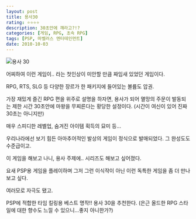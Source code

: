 ```yaml
---
layout: post
title: 용사30
rating: ⭐️⭐️⭐️⭐️
description: 30초안에 꺠라고?!?
categories: [게임, RPG, 초속 RPG]
tags: [PSP, 마벨러스 엔터테인먼트]
date: 2010-10-03
---
```


![용사 30](../../review/img/2010/hero30.jpg)

어찌하여 이런 게임이.. 라는 첫인상이 미안할 만큼 짜임새 있었던 게임이다.

RPG, RTS, SLG 등 다양한 장르가 한 패키지에 들어있는 볼륨도 압권.

가장 재밌게 즐긴 RPG 편을 위주로 설명을 하자면, 용사가 되어 멸망의 주문이 발동되는 제한 시간 30초안에 마왕을 무찌른다는 황당한 설정이다. (시간이 여신이 있어 진짜 30초는 아니지만)

매우 스피디한 레벨업, 숨겨진 아이템 획득의 묘미 등...

우리나라에선 보기 힘든 아마추어적인 발상의 게임이 정식으로 발매되었다. 그 완성도도 수준급이고.

이 게임을 해보고 나니, 용사 주제에.. 시리즈도 해보고 싶어졌다.

요새 PSP용 게임을 플레이하며 그저 그런 이식작이 아닌 이런 독특한 게임을 좀 더 만나보고 싶다. 

여러모로 자극도 됐고.

PSP에 적합한 타임 킬링용 베스트 명작!! 용사 30을 추천한다. (은근 올드한 RPG 스타일에 대한 향수도 느낄 수 있으니...좋지 아니한가?)
